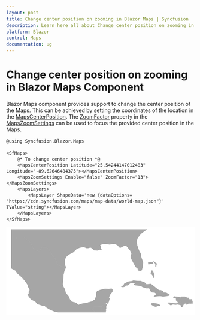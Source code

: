 ```yaml
---
layout: post
title: Change center position on zooming in Blazor Maps | Syncfusion
description: Learn here all about Change center position on zooming in Syncfusion Blazor Maps component and more.
platform: Blazor
control: Maps
documentation: ug
---
```


# Change center position on zooming in Blazor Maps Component

Blazor Maps component provides support to change the center position of the Maps. This can be achieved by setting the coordinates of the location in the [MapsCenterPosition](https://help.syncfusion.com/cr/blazor/Syncfusion.Blazor.Maps.MapsCenterPosition.html). The [ZoomFactor](https://help.syncfusion.com/cr/blazor/Syncfusion.Blazor.Maps.MapsZoomSettings.html#Syncfusion_Blazor_Maps_MapsZoomSettings_ZoomFactor) property in the [MapsZoomSettings](https://help.syncfusion.com/cr/blazor/Syncfusion.Blazor.Maps.MapsZoomSettings.html) can be used to focus the provided center position in the Maps.

```cshtml
@using Syncfusion.Blazor.Maps

<SfMaps>
    @* To change center position *@
    <MapsCenterPosition Latitude="25.54244147012483" Longitude="-89.62646484375"></MapsCenterPosition>
    <MapsZoomSettings Enable="false" ZoomFactor="13"></MapsZoomSettings>
    <MapsLayers>
        <MapsLayer ShapeData='new {dataOptions= "https://cdn.syncfusion.com/maps/map-data/world-map.json"}' TValue="string"></MapsLayer>
    </MapsLayers>
</SfMaps>
```

![Blazor Maps with Zooming Factor](../images/blazor-maps-zooming.PNG)